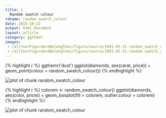 ```yaml
---
title: |
  Random swatch colour
rdname: random_swatch_colour
date: 2015-10-22
output: html_document
layout: article
category: ggthemr
images:
 - /allYourFigureAreBelongToUs/figure/source/1991-05-31-random_swatch_colour//random_swatch_colour-1.png
 - /allYourFigureAreBelongToUs/figure/source/1991-05-31-random_swatch_colour//random_swatch_colour-2.png
---
```





{% highlight r %}
ggthemr('dust')
ggplot(diamonds, aes(carat, price)) +
  geom_point(colour = random_swatch_colour())
{% endhighlight %}

![plot of chunk random_swatch_colour](/allYourFigureAreBelongToUs/figure/source/1991-05-31-random_swatch_colour/random_swatch_colour-1.png) 

{% highlight r %}
colorem <- random_swatch_colour()
ggplot(diamonds, aes(color, price)) +
  geom_boxplot(fill = colorem, outlier.colour = colorem)
{% endhighlight %}

![plot of chunk random_swatch_colour](/allYourFigureAreBelongToUs/figure/source/1991-05-31-random_swatch_colour/random_swatch_colour-2.png) 
